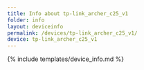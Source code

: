 ```yaml
---
title: Info about tp-link_archer_c25_v1
folder: info
layout: deviceinfo
permalink: /devices/tp-link_archer_c25_v1/
device: tp-link_archer_c25_v1
---
```

{% include templates/device_info.md %}
